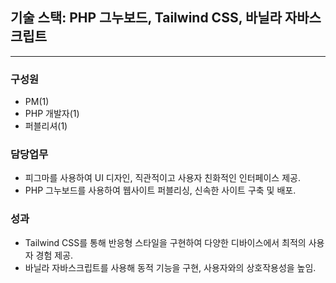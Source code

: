 ## 기술 스택: PHP 그누보드, Tailwind CSS, 바닐라 자바스크립트

---

### 구성원

- PM(1)
- PHP 개발자(1)
- 퍼블리셔(1)

### 담당업무

- 피그마를 사용하여 UI 디자인, 직관적이고 사용자 친화적인 인터페이스 제공.
- PHP 그누보드를 사용하여 웹사이트 퍼블리싱, 신속한 사이트 구축 및 배포.

### 성과

- Tailwind CSS를 통해 반응형 스타일을 구현하여 다양한 디바이스에서 최적의 사용자 경험 제공.
- 바닐라 자바스크립트를 사용해 동적 기능을 구현, 사용자와의 상호작용성을 높임.
